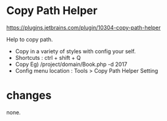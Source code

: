 # Copy Path Helper
https://plugins.jetbrains.com/plugin/10304-copy-path-helper

Help to copy path.

<ul>
    <li>Copy in a variety of styles with config your self. </li>
    <li>Shortcuts : ctrl + shift + Q</li>
    <li>Copy Eg) /project/domain/Book.php -d 2017</li>
    <li>Config menu location : Tools > Copy Path Helper Setting</li>
</ul>

<h1>changes </h1>
none.
